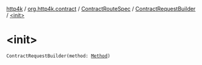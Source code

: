 [http4k](../../../index.md) / [org.http4k.contract](../../index.md) / [ContractRouteSpec](../index.md) / [ContractRequestBuilder](index.md) / [&lt;init&gt;](./-init-.md)

# &lt;init&gt;

`ContractRequestBuilder(method: `[`Method`](../../../org.http4k.core/-method/index.md)`)`